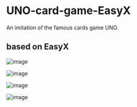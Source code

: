 # UNO-card-game-EasyX
An imitation of the famous cards game UNO.
## based on EasyX

![image](https://github.com/user-attachments/assets/cee4ff2d-0be1-4eab-b21e-46c86ecd130b)

![image](https://github.com/user-attachments/assets/c9d52348-c7f9-485a-b5d3-06dea2255a83)

![image](https://github.com/user-attachments/assets/90869539-50ed-45a6-a87a-496fe138e57d)

![image](https://github.com/user-attachments/assets/bd0b6707-8482-4f09-ba49-327334d1b889)
